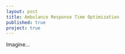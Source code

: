 ```yaml
---
layout: post
title: Ambulance Response Time Optimization
published: true
project: true
---
```


Imagine...
